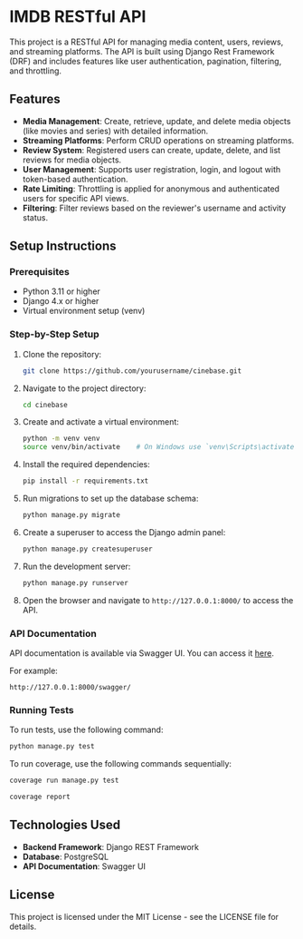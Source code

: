 
# IMDB RESTful API

This project is a RESTful API for managing media content, users, reviews, and streaming platforms. The API is built using Django Rest Framework (DRF) and includes features like user authentication, pagination, filtering, and throttling.

## Features

- **Media Management**: Create, retrieve, update, and delete media objects (like movies and series) with detailed information.
- **Streaming Platforms**: Perform CRUD operations on streaming platforms.
- **Review System**: Registered users can create, update, delete, and list reviews for media objects.
- **User Management**: Supports user registration, login, and logout with token-based authentication.
- **Rate Limiting**: Throttling is applied for anonymous and authenticated users for specific API views.
- **Filtering**: Filter reviews based on the reviewer's username and activity status.

## Setup Instructions

### Prerequisites

- Python 3.11 or higher
- Django 4.x or higher
- Virtual environment setup (venv)

### Step-by-Step Setup

1. Clone the repository:

   ```bash
   git clone https://github.com/yourusername/cinebase.git
   ```

2. Navigate to the project directory:

   ```bash
   cd cinebase
   ```

3. Create and activate a virtual environment:

   ```bash
   python -m venv venv
   source venv/bin/activate    # On Windows use `venv\Scripts\activate`
   ```

4. Install the required dependencies:

   ```bash
   pip install -r requirements.txt
   ```

5. Run migrations to set up the database schema:

   ```bash
   python manage.py migrate
   ```

6. Create a superuser to access the Django admin panel:

   ```bash
   python manage.py createsuperuser
   ```

7. Run the development server:

   ```bash
   python manage.py runserver
   ```

8. Open the browser and navigate to `http://127.0.0.1:8000/` to access the API.

### API Documentation

API documentation is available via Swagger UI. You can access it [here](https://theofficialnikolastoykov.github.io/imdb-restful-api/).

For example:

```
http://127.0.0.1:8000/swagger/
```

### Running Tests

To run tests, use the following command:

```bash
python manage.py test
```

To run coverage, use the following commands sequentially:
```bash
coverage run manage.py test
```
```bash
coverage report
```

## Technologies Used

- **Backend Framework**: Django REST Framework
- **Database**: PostgreSQL
- **API Documentation**: Swagger UI

## License

This project is licensed under the MIT License - see the LICENSE file for details.
